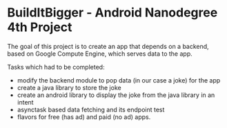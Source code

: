 # BuildItBigger - Android Nanodegree 4th Project

The goal of this project is to create an app that depends on a backend, based on 
Google Compute Engine, which serves data to the app.

Tasks which had to be completed:
- modify the backend module to pop data (in our case a joke) for the app
- create a java library to store the joke
- create an android library to display the joke from the java library in an intent
- asynctask based data fetching and its endpoint test
- flavors for free (has ad) and paid (no ad) apps.